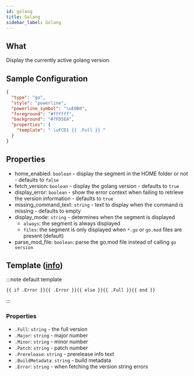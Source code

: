```yaml
---
id: golang
title: Golang
sidebar_label: Golang
---
```


## What

Display the currently active golang version.

## Sample Configuration

```json
{
  "type": "go",
  "style": "powerline",
  "powerline_symbol": "\uE0B0",
  "foreground": "#ffffff",
  "background": "#7FD5EA",
  "properties": {
    "template": " \uFCD1 {{ .Full }} "
  }
}
```

## Properties

- home_enabled: `boolean` - display the segment in the HOME folder or not - defaults to `false`
- fetch_version: `boolean` - display the golang version - defaults to `true`
- display_error: `boolean` - show the error context when failing to retrieve the version information - defaults to `true`
- missing_command_text: `string` - text to display when the command is missing - defaults to empty
- display_mode: `string` - determines when the segment is displayed
  - `always`: the segment is always displayed
  - `files`: the segment is only displayed when `*.go` or `go.mod` files are present (default)
- parse_mod_file: `boolean`: parse the go.mod file instead of calling `go version`

## Template ([info][templates])

:::note default template

``` template
{{ if .Error }}{{ .Error }}{{ else }}{{ .Full }}{{ end }}
```

:::

### Properties

- `.Full`: `string` - the full version
- `.Major`: `string` - major number
- `.Minor`: `string` - minor number
- `.Patch`: `string` - patch number
- `.Prerelease`: `string` - prerelease info text
- `.BuildMetadata`: `string` - build metadata
- `.Error`: `string` - when fetching the version string errors

[templates]: /docs/config-templates
